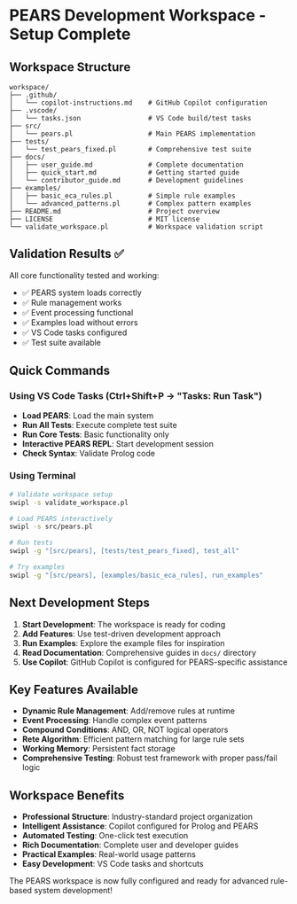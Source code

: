 # PEARS Development Workspace - Setup Complete

## Workspace Structure

```
workspace/
├── .github/
│   └── copilot-instructions.md    # GitHub Copilot configuration
├── .vscode/
│   └── tasks.json                 # VS Code build/test tasks
├── src/
│   └── pears.pl                   # Main PEARS implementation
├── tests/
│   └── test_pears_fixed.pl        # Comprehensive test suite
├── docs/
│   ├── user_guide.md              # Complete documentation
│   ├── quick_start.md             # Getting started guide
│   └── contributor_guide.md       # Development guidelines
├── examples/
│   ├── basic_eca_rules.pl         # Simple rule examples
│   └── advanced_patterns.pl       # Complex pattern examples
├── README.md                      # Project overview
├── LICENSE                        # MIT license
└── validate_workspace.pl          # Workspace validation script
```

## Validation Results ✅

All core functionality tested and working:
- ✅ PEARS system loads correctly
- ✅ Rule management works
- ✅ Event processing functional
- ✅ Examples load without errors
- ✅ VS Code tasks configured
- ✅ Test suite available

## Quick Commands

### Using VS Code Tasks (Ctrl+Shift+P → "Tasks: Run Task")
- **Load PEARS**: Load the main system
- **Run All Tests**: Execute complete test suite  
- **Run Core Tests**: Basic functionality only
- **Interactive PEARS REPL**: Start development session
- **Check Syntax**: Validate Prolog code

### Using Terminal
```bash
# Validate workspace setup
swipl -s validate_workspace.pl

# Load PEARS interactively
swipl -s src/pears.pl

# Run tests
swipl -g "[src/pears], [tests/test_pears_fixed], test_all"

# Try examples
swipl -g "[src/pears], [examples/basic_eca_rules], run_examples"
```

## Next Development Steps

1. **Start Development**: The workspace is ready for coding
2. **Add Features**: Use test-driven development approach
3. **Run Examples**: Explore the example files for inspiration
4. **Read Documentation**: Comprehensive guides in `docs/` directory
5. **Use Copilot**: GitHub Copilot is configured for PEARS-specific assistance

## Key Features Available

- **Dynamic Rule Management**: Add/remove rules at runtime
- **Event Processing**: Handle complex event patterns
- **Compound Conditions**: AND, OR, NOT logical operators
- **Rete Algorithm**: Efficient pattern matching for large rule sets
- **Working Memory**: Persistent fact storage
- **Comprehensive Testing**: Robust test framework with proper pass/fail logic

## Workspace Benefits

- **Professional Structure**: Industry-standard project organization
- **Intelligent Assistance**: Copilot configured for Prolog and PEARS
- **Automated Testing**: One-click test execution
- **Rich Documentation**: Complete user and developer guides
- **Practical Examples**: Real-world usage patterns
- **Easy Development**: VS Code tasks and shortcuts

The PEARS workspace is now fully configured and ready for advanced rule-based system development!
